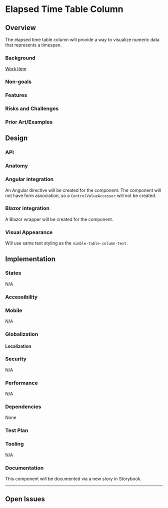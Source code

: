 # Elapsed Time Table Column

## Overview

The elapsed time table column will provide a way to visualize numeric data that represents a timespan.

### Background

[Work Item](https://ni.visualstudio.com/DevCentral/_workitems/edit/2526116)

### Non-goals


### Features


### Risks and Challenges

### Prior Art/Examples


## Design


### API


### Anatomy

### Angular integration

An Angular directive will be created for the component. The component will not have form association, so a `ControlValueAccessor` will not be created.

### Blazor integration

A Blazor wrapper will be created for the component.

### Visual Appearance

Will use same text styling as the `nimble-table-column-text`.

## Implementation

### States

N/A

### Accessibility

### Mobile

N/A

### Globalization

#### Localization

### Security

N/A

### Performance

N/A

### Dependencies

None

### Test Plan

### Tooling

N/A

### Documentation

This component will be documented via a new story in Storybook.

---

## Open Issues
